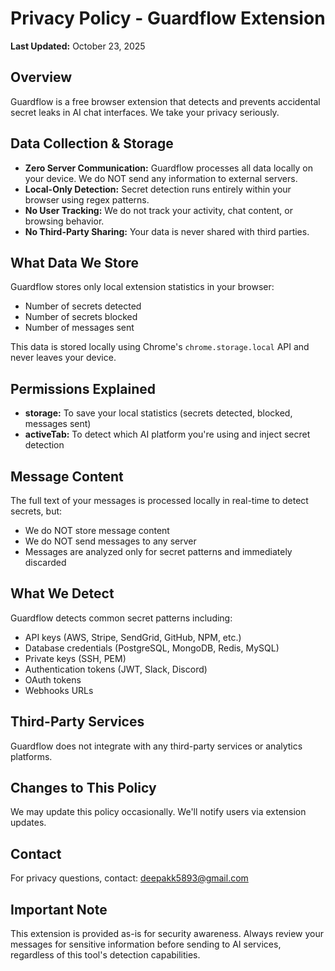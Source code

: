 # Privacy Policy - Guardflow Extension

**Last Updated:** October 23, 2025

## Overview
Guardflow is a free browser extension that detects and prevents accidental secret leaks in AI chat interfaces. We take your privacy seriously.

## Data Collection & Storage
- **Zero Server Communication:** Guardflow processes all data locally on your device. We do NOT send any information to external servers.
- **Local-Only Detection:** Secret detection runs entirely within your browser using regex patterns.
- **No User Tracking:** We do not track your activity, chat content, or browsing behavior.
- **No Third-Party Sharing:** Your data is never shared with third parties.

## What Data We Store
Guardflow stores only local extension statistics in your browser:
- Number of secrets detected
- Number of secrets blocked
- Number of messages sent

This data is stored locally using Chrome's `chrome.storage.local` API and never leaves your device.

## Permissions Explained
- **storage:** To save your local statistics (secrets detected, blocked, messages sent)
- **activeTab:** To detect which AI platform you're using and inject secret detection

## Message Content
The full text of your messages is processed locally in real-time to detect secrets, but:
- We do NOT store message content
- We do NOT send messages to any server
- Messages are analyzed only for secret patterns and immediately discarded

## What We Detect
Guardflow detects common secret patterns including:
- API keys (AWS, Stripe, SendGrid, GitHub, NPM, etc.)
- Database credentials (PostgreSQL, MongoDB, Redis, MySQL)
- Private keys (SSH, PEM)
- Authentication tokens (JWT, Slack, Discord)
- OAuth tokens
- Webhooks URLs

## Third-Party Services
Guardflow does not integrate with any third-party services or analytics platforms.

## Changes to This Policy
We may update this policy occasionally. We'll notify users via extension updates.

## Contact
For privacy questions, contact: deepakk5893@gmail.com

## Important Note
This extension is provided as-is for security awareness. Always review your messages for sensitive information before sending to AI services, regardless of this tool's detection capabilities.
